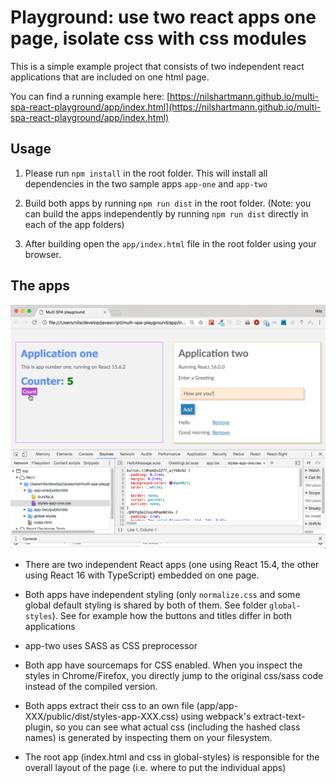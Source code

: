 # Playground: use two react apps one page, isolate css with css modules

This is a simple example project that consists of two independent react applications that are included on one
html page.

You can find a running example here: [https://nilshartmann.github.io/multi-spa-react-playground/app/index.html](https://nilshartmann.github.io/multi-spa-react-playground/app/index.html)

## Usage

1. Please run `npm install` in the root folder. This will install all dependencies in the two sample apps `app-one` and `app-two`

2. Build both apps by running `npm run dist` in the root folder. (Note: you can build the apps independently by running `npm run dist` directly in each of the app folders)

3. After building open the `app/index.html` file in the root folder using your browser.

## The apps

![Multi Spa App](screenshot.png)

* There are two independent React apps (one using React 15.4, the other using React 16 with TypeScript) embedded on one page.

* Both apps have independent styling (only `normalize.css` and some global default styling is shared by both of them. See folder `global-styles`). See for example how the buttons and titles differ in both applications

* app-two uses SASS as CSS preprocessor

* Both app have sourcemaps for CSS enabled. When you inspect the styles in Chrome/Firefox, you directly jump to the original css/sass code instead of the compiled version.

* Both apps extract their css to an own file (app/app-XXX/public/dist/styles-app-XXX.css) using webpack's extract-text-plugin, so you can see what actual css (including the hashed class names) is generated by inspecting them on your filesystem.

* The root app (index.html and css in global-styles) is responsible for the overall layout of the page (i.e. where to put the individual apps)
